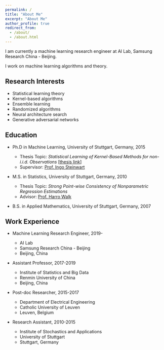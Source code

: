```yaml
---
permalink: /
title: "About Me"
excerpt: "About Me"
author_profile: true
redirect_from: 
  - /about/
  - /about.html
---
```


I am currently a machine learning research engineer at AI Lab, Samsung Research China - Beijing.

I work on machine learning algorithms and theory.


## Research Interests

* Statistical learning theory
* Kernel-based algorithms
* Ensemble learning 
* Randomized algorithms
* Neural architecture search
* Generative adversarial networks


## Education

* Ph.D in Machine Learning, University of Stuttgart, Germany, 2015
  * Thesis Topic: *Statistical Learning of Kernel-Based Methods for non-i.i.d. Observations*
  \[[thesis link](https://elib.uni-stuttgart.de/handle/11682/5194)\]
  * Supervisor: [Prof. Ingo Steinwart](http://www.isa.uni-stuttgart.de/Steinwart/index.t?lang=en)

* M.S. in Statistics, University of Stuttgart, Germany, 2010
  * Thesis Topic: *Strong Point-wise Consistency of Nonparametric Regression Estimations*
  * Advisor: [Prof. Harro Walk](https://www.isa.uni-stuttgart.de/institut/Emeriti/)

* B.S. in Applied Mathematics, University of Stuttgart, Germany, 2007


## Work Experience

* Machine Learning Research Engineer, 2019-
  * AI Lab
  * Samsung Research China - Beijing
  * Beijing, China

* Assistant Professor, 2017-2019
  * Institute of Statistics and Big Data
  * Renmin University of China
  * Beijing, China

* Post-doc Researcher, 2015-2017
  * Department of Electrical Engineering
  * Catholic University of Leuven
  * Leuven, Belgium

* Research Assistant, 2010-2015
  * Institute of Stochastics and Applications
  * University of Stuttgart
  * Stuttgart, Germany

